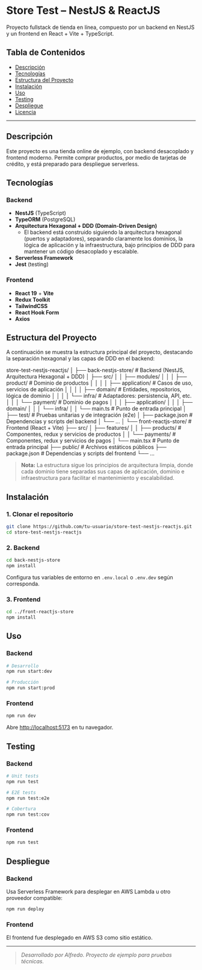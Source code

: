 # Store Test – NestJS & ReactJS

Proyecto fullstack de tienda en línea, compuesto por un backend en NestJS y un frontend en React + Vite + TypeScript.

## Tabla de Contenidos

- [Descripción](#descripción)
- [Tecnologías](#tecnologías)
- [Estructura del Proyecto](#estructura-del-proyecto)
- [Instalación](#instalación)
- [Uso](#uso)
- [Testing](#testing)
- [Despliegue](#despliegue)
- [Licencia](#licencia)

---

## Descripción

Este proyecto es una tienda online de ejemplo, con backend desacoplado y frontend moderno. Permite comprar productos, por medio de tarjetas de crédito, y está preparado para despliegue serverless.

## Tecnologías

### Backend

- **NestJS** (TypeScript)
- **TypeORM** (PostgreSQL)
- **Arquitectura Hexagonal + DDD (Domain-Driven Design)**
  - El backend está construido siguiendo la arquitectura hexagonal (puertos y adaptadores), separando claramente los dominios, la lógica de aplicación y la infraestructura, bajo principios de DDD para mantener un código desacoplado y escalable.
- **Serverless Framework**
- **Jest** (testing)

### Frontend

- **React 19** + **Vite**
- **Redux Toolkit**
- **TailwindCSS**
- **React Hook Form**
- **Axios**

## Estructura del Proyecto

A continuación se muestra la estructura principal del proyecto, destacando la separación hexagonal y las capas de DDD en el backend:

store-test-nestjs-reactjs/
│
├── back-nestjs-store/                  # Backend (NestJS, Arquitectura Hexagonal + DDD)
│   ├── src/
│   │   ├── modules/
│   │   │   ├── product/                # Dominio de productos
│   │   │   │   ├── application/        # Casos de uso, servicios de aplicación
│   │   │   │   ├── domain/             # Entidades, repositorios, lógica de dominio
│   │   │   │   └── infra/              # Adaptadores: persistencia, API, etc.
│   │   │   └── payment/                # Dominio de pagos
│   │   │       ├── application/
│   │   │       ├── domain/
│   │   │       └── infra/
│   │   └── main.ts                     # Punto de entrada principal
│   ├── test/                           # Pruebas unitarias y de integración (e2e)
│   ├── package.json                    # Dependencias y scripts del backend
│   └── ...
│
└── front-reactjs-store/               # Frontend (React + Vite)
    ├── src/
    │   ├── features/
    │   │   ├── products/               # Componentes, redux y servicios de productos
    │   │   └── payments/               # Componentes, redux y servicios de pagos
    │   └── main.tsx                    # Punto de entrada principal
    ├── public/                         # Archivos estáticos públicos
    ├── package.json                    # Dependencias y scripts del frontend
    └── ...


> **Nota:** La estructura sigue los principios de arquitectura limpia, donde cada dominio tiene separadas sus capas de aplicación, dominio e infraestructura para facilitar el mantenimiento y escalabilidad.

## Instalación

### 1. Clonar el repositorio

```bash
git clone https://github.com/tu-usuario/store-test-nestjs-reactjs.git
cd store-test-nestjs-reactjs
```

### 2. Backend

```bash
cd back-nestjs-store
npm install
```
Configura tus variables de entorno en `.env.local` o `.env.dev` según corresponda.

### 3. Frontend

```bash
cd ../front-reactjs-store
npm install
```

## Uso

### Backend

```bash
# Desarrollo
npm run start:dev

# Producción
npm run start:prod
```

### Frontend

```bash
npm run dev
```

Abre [http://localhost:5173](http://localhost:5173) en tu navegador.

## Testing

### Backend

```bash
# Unit tests
npm run test

# E2E tests
npm run test:e2e

# Cobertura
npm run test:cov
```

### Frontend

```bash
npm run test
```

## Despliegue

### Backend

Usa Serverless Framework para desplegar en AWS Lambda u otro proveedor compatible:

```bash
npm run deploy
```

### Frontend

El frontend fue desplegado en AWS S3 como sitio estático.

---

> _Desarrollado por Alfredo. Proyecto de ejemplo para pruebas técnicas._
